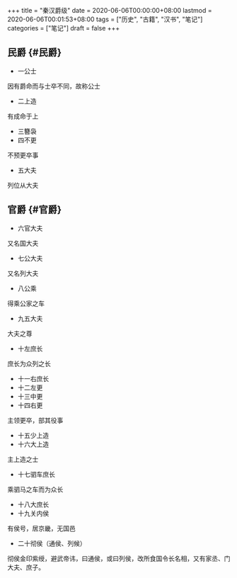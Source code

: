 ﻿+++
title = "秦汉爵级"
date = 2020-06-06T00:00:00+08:00
lastmod = 2020-06-06T00:01:53+08:00
tags = ["历史", "古籍", "汉书", "笔记"]
categories = ["笔记"]
draft = false
+++

## 民爵 {#民爵}

-   一公士

因有爵命而与士卒不同，故称公士

-   二上造

有成命于上

-   三簪袅
-   四不更

不预更卒事

-   五大夫

列位从大夫


## 官爵 {#官爵}

-   六官大夫

又名国大夫

-   七公大夫

又名列大夫

-   八公乘

得乘公家之车

-   九五大夫

大夫之尊

-   十左庶长

庶长为众列之长

-   十一右庶长
-   十二左更
-   十三中更
-   十四右更

主领更卒，部其役事

-   十五少上造
-   十六大上造

主上造之士

-   十七驷车庶长

乘驷马之车而为众长

-   十八大庶长
-   十九关内侯

有侯号，居京畿，无国邑

-   二十彻侯（通侯、列候）

彻侯金印紫绶，避武帝讳，曰通侯，或曰列侯，改所食国令长名相，又有家丞、门大夫、庶子。
